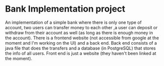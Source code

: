 # Bank Implementation project
An implementation of a simple bank where there is only one type of account, two users can transfer money to each other 
,a user can deposit or withdraw from their account as well (as long as there is enough money in the account).
There is a frontend website (not accessible from google at the moment and I'm working on the UI) and a back end.
Back end consists of a java file that does the transfers and a database (in PostgreSQL) that stores the info of
all users.
Front end is just a website (they haven't been linked at the moment).

